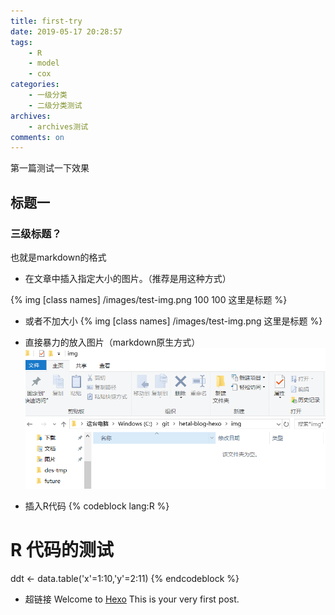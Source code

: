 ```yaml
---
title: first-try
date: 2019-05-17 20:28:57
tags: 
	- R 
	- model
	- cox
categories: 
	- 一级分类
	- 二级分类测试
archives: 
	- archives测试
comments: on
---
```



第一篇测试一下效果

## 标题一
### 三级标题？

也就是markdown的格式


- 在文章中插入指定大小的图片。（推荐是用这种方式）

{% img [class names] /images/test-img.png 100 100 这里是标题 %}

- 或者不加大小
{% img [class names] /images/test-img.png 这里是标题 %}

- 直接暴力的放入图片（markdown原生方式）
![](/images/test-img.png)

- 插入R代码
{% codeblock lang:R %}
# R 代码的测试
ddt <- data.table('x'=1:10,'y'=2:11)
{% endcodeblock %}

- 超链接
Welcome to [Hexo](https://hexo.io/) This is your very first post.


